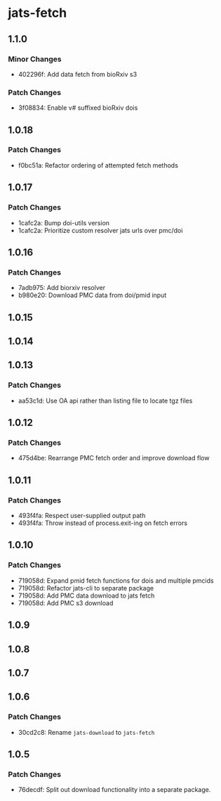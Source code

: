 # jats-fetch

## 1.1.0

### Minor Changes

- 402296f: Add data fetch from bioRxiv s3

### Patch Changes

- 3f08834: Enable v# suffixed bioRxiv dois

## 1.0.18

### Patch Changes

- f0bc51a: Refactor ordering of attempted fetch methods

## 1.0.17

### Patch Changes

- 1cafc2a: Bump doi-utils version
- 1cafc2a: Prioritize custom resolver jats urls over pmc/doi

## 1.0.16

### Patch Changes

- 7adb975: Add biorxiv resolver
- b980e20: Download PMC data from doi/pmid input

## 1.0.15

## 1.0.14

## 1.0.13

### Patch Changes

- aa53c1d: Use OA api rather than listing file to locate tgz files

## 1.0.12

### Patch Changes

- 475d4be: Rearrange PMC fetch order and improve download flow

## 1.0.11

### Patch Changes

- 493f4fa: Respect user-supplied output path
- 493f4fa: Throw instead of process.exit-ing on fetch errors

## 1.0.10

### Patch Changes

- 719058d: Expand pmid fetch functions for dois and multiple pmcids
- 719058d: Refactor jats-cli to separate package
- 719058d: Add PMC data download to jats fetch
- 719058d: Add PMC s3 download

## 1.0.9

## 1.0.8

## 1.0.7

## 1.0.6

### Patch Changes

- 30cd2c8: Rename `jats-download` to `jats-fetch`

## 1.0.5

### Patch Changes

- 76decdf: Split out download functionality into a separate package.
